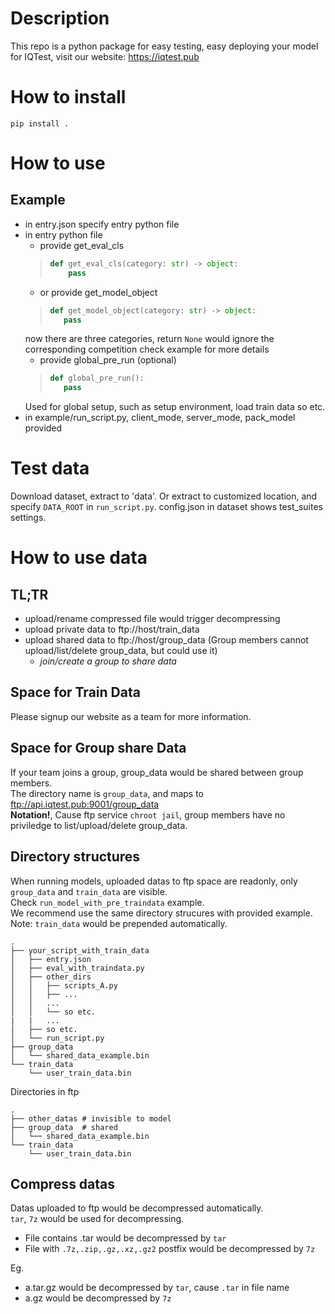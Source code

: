 # Description
This repo is a python package for easy testing, easy deploying your model for IQTest,  visit our website: https://iqtest.pub


# How to install
```
pip install .
```

# How to use
## Example
* in entry.json specify entry python file
* in entry python file 
    * provide get_eval_cls 
    >    ```python
    >    def get_eval_cls(category: str) -> object:
    >        pass
    >    ```
    * or provide get_model_object
    >    ```python
    >   def get_model_object(category: str) -> object:
    >       pass
    >    ```
    now there are three categories, return `None` would ignore the corresponding competition 
    check example for more details
    * provide global_pre_run (optional)
    >    ```python
    >   def global_pre_run():
    >       pass
    >    ```
    Used for global setup, such as setup environment, load  train data so etc.
* in example/run_script.py, client_mode, server_mode, pack_model provided 

# Test data
Download dataset, extract to 'data'. Or extract to customized location, and specify `DATA_ROOT` in `run_script.py`. 
config.json in dataset shows test_suites settings. 

# How to use data
## TL;TR
* upload/rename compressed file would trigger decompressing
* upload private data to ftp://host/train_data
* upload shared data to ftp://host/group_data (Group members cannot upload/list/delete group_data, but could use it)
  * _join/create a group to share data_

## Space for Train Data
Please signup our website as a team for more information.

## Space for Group share Data
If your team joins a group, group_data would be shared between group members.   
The directory name is `group_data`, and maps to ftp://api.iqtest.pub:9001/group_data   
**Notation!**, Cause ftp service `chroot jail`, group members have no priviledge to list/upload/delete group_data.

## Directory structures
When running models, uploaded datas to ftp space are readonly, only `group_data` and `train_data` are visible.   
Check `run_model_with_pre_traindata` example.  
We recommend use the same directory strucures with provided example.  
Note: `train_data` would be prepended automatically.
```
.
├── your_script_with_train_data 
│   ├── entry.json
│   ├── eval_with_traindata.py
│   ├── other_dirs
│   │   ├── scripts_A.py
│   │   ├── ... 
│   │   ...
│   │   └── so etc. 
|   |   ...
│   ├── so etc.
│   └── run_script.py
├── group_data
│   └── shared_data_example.bin
└── train_data
    └── user_train_data.bin
```

Directories in ftp
```
.
├── other_datas # invisible to model
├── group_data  # shared
│   └── shared_data_example.bin
└── train_data
    └── user_train_data.bin
```

## Compress datas
Datas uploaded to ftp would be decompressed automatically.  
`tar`, `7z` would be used for decompressing.
* File contains .tar would be decompressed by `tar`
* File with `.7z,.zip,.gz,.xz,.gz2` postfix would be decompressed by `7z`

Eg.
* a.tar.gz would be decompressed by `tar`, cause `.tar` in file name
* a.gz would be decompressed by `7z`

